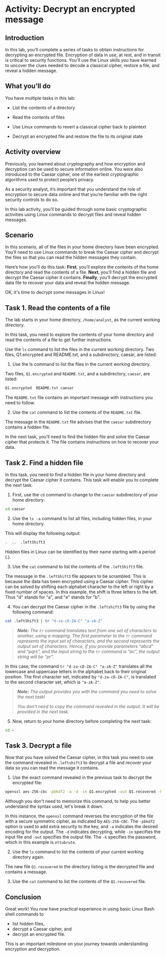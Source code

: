 # Activity: Decrypt an encrypted message

## Introduction
In this lab, you'll complete a series of tasks to obtain instructions for decrypting an encrypted file. Encryption of data in use, at rest, and in transit is critical to security functions. You'll use the Linux skills you have learned to uncover the clues needed to decode a classical cipher, restore a file, and reveal a hidden message.

## What you’ll do
You have multiple tasks in this lab:

- List the contents of a directory

- Read the contents of files

- Use Linux commands to revert a classical cipher back to plaintext

- Decrypt an encrypted file and restore the file to its original state

## Activity overview
Previously, you learned about cryptography and how encryption and decryption can be used to secure information online. You were also introduced to the Caesar cipher, one of the earliest cryptographic algorithms used to protect people’s privacy.

As a security analyst, it’s important that you understand the role of encryption to secure data online and that you’re familiar with the right security controls to do so.

In this lab activity, you’ll be guided through some basic cryptographic activities using Linux commands to decrypt files and reveal hidden messages.

## Scenario
In this scenario, all of the files in your home directory have been encrypted. You’ll need to use Linux commands to break the Caesar cipher and decrypt the files so that you can read the hidden messages they contain.

Here’s how you’ll do this task: **First**, you’ll explore the contents of the home directory and read the contents of a file. **Next**, you’ll find a hidden file and decrypt the Caesar cipher it contains. **Finally**, you’ll decrypt the encrypted data file to recover your data and reveal the hidden message.

OK, it's time to decrypt some messages in Linux!

## Task 1. Read the contents of a file
The lab starts in your home directory, `/home/analyst`, as the current working directory.

In this task, you need to explore the contents of your home directory and read the contents of a file to get further instructions.

Use the `ls` command to list the files in the current working directory.
Two files, Q1.encrypted and README.txt, and a subdirectory, caesar, are listed:

1. Use the ls command to list the files in the current working directory.

Two files, `Q1.encrypted` and `README.txt`, and a subdirectory, `caesar`, are listed:

```bash
Q1.encrypted  README.txt caesar
```

The `README.txt` file contains an important message with instructions you need to follow.

2. Use the `cat` command to list the contents of the `README.txt` file.

The message in the `README.txt` file advises that the `caesar` subdirectory contains a hidden file.

In the next task, you’ll need to find the hidden file and solve the Caesar cipher that protects it. The file contains instructions on how to recover your data.

## Task 2. Find a hidden file
In this task, you need to find a hidden file in your home directory and decrypt the Caesar cipher it contains. This task will enable you to complete the next task.

1. First, use the `cd` command to change to the `caesar` subdirectory of your home directory:

```bash
cd caesar
```

2. Use the `ls -a` command to list all files, including hidden files, in your home directory.

This will display the following output:

```bash
.  ..  .leftShift3
```

Hidden files in Linux can be identified by their name starting with a period (.).

3. Use the `cat` command to list the contents of the `.leftShift3` file.

The message in the `.leftShift3` file appears to be scrambled. This is because the data has been encrypted using a Caesar cipher. This cipher can be solved by shifting each alphabet character to the left or right by a fixed number of spaces. In this example, the shift is three letters to the left. Thus "d" stands for "a", and "e" stands for "b".

4. You can decrypt the Caesar cipher in the `.leftshift3` file by using the following command:

```bash
cat .leftShift3 | tr "d-za-cD-ZA-C" "a-zA-Z"
```

> ***Note:** The `tr` command translates text from one set of characters to another, using a mapping. The first parameter to the `tr` command represents the input set of characters, and the second represents the output set of characters. Hence, if you provide parameters “abcd” and “pqrs”, and the input string to the `tr` command is “ac”, the output string will be “pr".*

In this case, the command `tr "d-za-cD-ZA-C" "a-zA-Z"` translates all the lowercase and uppercase letters in the alphabet back to their original position. The first character set, indicated by `"d-za-cD-ZA-C"`, is translated to the second character set, which is `"a-zA-Z"`.

> ***Note:** The output provides you with the command you need to solve the next task!*
> 
> *You don’t need to copy the command revealed in the output. It will be provided in the next task.*

5. Now, return to your home directory before completing the next task:

```bash
cd ~
```

## Task 3. Decrypt a file
Now that you have solved the Caesar cipher, in this task you need to use the command revealed in `.leftshift3` to decrypt a file and recover your data so you can read the message it contains.

1. Use the exact command revealed in the previous task to decrypt the encrypted file:

```bash
openssl aes-256-cbc -pbkdf2 -a -d -in Q1.encrypted -out Q1.recovered -k ettubrute
```

Although you don't need to memorize this command, to help you better understand the syntax used, let's break it down.

In this instance, the `openssl` command reverses the encryption of the file with a secure symmetric cipher, as indicated by `AES-256-CBC`. The `-pbkdf2` option is used to add extra security to the key, and `-a` indicates the desired encoding for the output. The `-d` indicates decrypting, while `-in` specifies the input file and `-out` specifies the output file. The `-k` specifies the password, which in this example is `ettubrute`.

2. Use the `ls` command to list the contents of your current working directory again.

The new file `Q1.recovered` in the directory listing is the decrypted file and contains a message.

3. Use the `cat` command to list the contents of the `Q1.recovered` file.

## Conclusion
Great work! You now have practical experience in using basic Linux Bash shell commands to

- list hidden files,
- decrypt a Caesar cipher, and
- decrypt an encrypted file.

This is an important milestone on your journey towards understanding encryption and decryption.